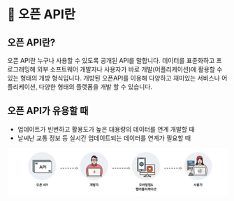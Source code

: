 # 📖 오픈 API란

## 오픈 API란?
오픈 API란 누구나 사용할 수 있도록 공개된 API를 말합니다. 데이터를 표준화하고 프로그래밍해 외부 소프트웨어 개발자나 사용자가 바로 개발(어플리케이션)에 활용할 수 있는 형태의 개방 형식입니다. 개방된 오픈API를 이용해 다양하고 재미있는 서비스나 어플리케이션, 다양한 형태의 플랫폼을 개발 할 수 있습니다.

## 오픈 API가 유용할 때
- 업데이트가 빈번하고 활용도가 높은 대용량의 데이터를 연계 개발할 때
- 날씨난 교통 정보 등 실시간 업데이트되는 데이터를 연계가 필요할 때

<img src="../images/openAPI.png" />